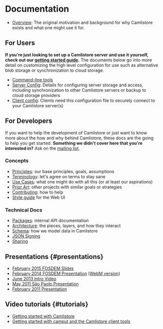 # Documentation

* [Overview](/doc/overview.md): The original motivation and background for why
  Camlistore exists and what one might use it for.


## For Users

**If you're just looking to set up a Camlistore server and use it yourself,
check out our [getting started guide](/download).** The documents below go into
more detail on customizing the high level configuration for use such as
alternative blob storage or synchronization to cloud storage.

* [Command-line tools](/cmd/)
* [Server Config](/doc/server-config.md): Details for configuring server storage
  and access, including synchronization to other Camlistore servers or backup
  to cloud storage providers
* [Client config](/doc/client-config.md): Clients need this configuration file to
  securely connect to your Camlistore server(s)


## For Developers

If you want to help the development of Camlistore or just want to know more
about the how and why behind Camlistore, these docs are the going to help you
get started. **Something we didn't cover here that you're interested in?** Ask
on the [mailing list](https://groups.google.com/group/camlistore).


### Concepts

* [Principles](/doc/principles.md):  our base principles, goals, assumptions
* [Terminology](/doc/terms.md):  let's agree on terms to stay sane
* [Use Cases](/doc/uses.md): what one might do with all this (or at least our aspirations)
* [Prior Art](/doc/prior-art.md): other projects with similar goals or strategies
* [Contributing](/doc/contributing.md): how to help
* [Style guide](/doc/web-ui-styleguide.md) for the Web UI


### Technical Docs

* [Packages](/pkg/): internal API documentation
* [Architecture](/doc/arch.md): the pieces, layers, and how they interact
* [Schema](/doc/schema/): how we model data in Camlistore
* [JSON Signing](/doc/json-signing/)
* [Sharing](/doc/sharing.md)


## Presentations {#presentations}

* [February 2015 FOSDEM Slides](https://go-talks.appspot.com/github.com/mpl/talks/fosdem-2015/fosdem-20150201.slide)
* [February 2014 FOSDEM Presentation](https://www.youtube.com/watch?v=kBCQq5hfsug)
  ([WebM version](http://video.fosdem.org/2014/K4601/Sunday/Camlistore.webm))
* [June 2013 Intro Video](https://www.youtube.com/watch?v=yxSzQIwXM1k)
* [May 2011 São Paolo Presentation](/talks/2011-05-07-Camlistore-Sao-Paolo/)
* [February 2011 Presentation](https://docs.google.com/present/view?id=dgks53wm_2j86hwnhs)


## Video tutorials {#tutorials}

* [Getting started with Camlistore](https://www.youtube.com/watch?v=RUv-8PhnNp8)
* [Getting started with camput and the Camlistore client tools](https://www.youtube.com/watch?v=DdccwBFc5ZI)
